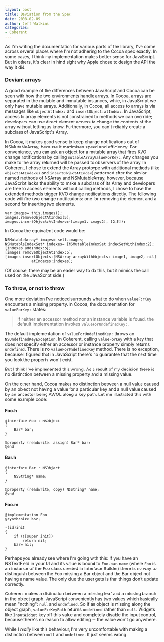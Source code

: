 ```yaml
---
layout: post
title: Deviation from the Spec
date: 2008-02-09
author: Jeff Watkins
categories:
- Coherent
---
```


As I'm writing the documentation for various parts of the library, I've come across several places where I'm not adhering to the Cocoa spec exactly. In some cases, I think my implementation makes better sense for JavaScript. But in others, it's clear in hind sight why Apple chose to design the API the way it did.
<!--more-->

### Deviant arrays ###

A good example of the differences between JavaScript and Cocoa can be seen with how the two environments handle arrays. In Cocoa, arrays are separated in the mutable and immutable instances, while, in JavaScript we only have mutable arrays. Additionally, in Cocoa, all access to arrays is via messages like `objectAtIndex:` and `insertObject:atIndex:`. In JavaScript, access to array elements is not constrained to methods we can override; developers can use direct element access to change the contents of the array without letting us know. Furthermore, you can't reliably create a subclass of JavaScript's Array.

In Cocoa, it makes good sense to keep change notifications out of NSMutableArray, because it maximises speed and efficiency. For convenience, you can ask an object for a mutable array that fires KVO change notifications by calling `mutableArrayValueForKey:`. Any changes you make to the array returned will be passed to observers of the array. In Coherent, I chose to extend the Array protoype with additional methods (like `objectsAtIndexes` and `insertObjectAtIndex`) patterned after the similar named methods of NSArray and NSMutableArray, however, because JavaScript lacks the ability to make a subclass of its Array and developers are free to access elements without calling methods, I chose to have the extended methods trigger KVO change notifications directly. The following code will fire two change notifications: one for removing the element and a second for inserting two elements.

	var images= this.images();
	images.removeObjectAtIndex(5);
	images.insertObjectsAtIndexes([image1, image2], [2,5]);

In Cocoa the equivalent code would be:

    NSMutableArray* images= self.images;
    NSMutableIndexSet* indexes= [NSMutableIndexSet indexSetWithIndex:2];
    [indexes addIndex:5];
    [images removeObjectAtIndex:5];
    [images insertObjects:[NSArray arrayWithObjects: image1, image2, nil]
                atIndexes:indexes];

(Of course, there may be an easier way to do this, but it mimics the call used on the JavaScript side.)

### To throw, or not to throw ###

One more deviation I've noticed surrounds what to do when `valueForKey` encounters a missing property. In Cocoa, the documentation for `valueForKey:` states:

> If neither an accessor method nor an instance variable is found, the default implementation invokes `valueForUndefinedKey:`.

The default implementation of `valueForUndefinedKey:` throws an `NSUndefinedKeyException`. In Coherent, calling `valueForKey` with a key that does not specify either an accessor or instance property simply returns `undefined`. There is no `valueForUndefinedKey` method. There is no exception, because I figured that in JavaScript there's no guarantee that the next time you look the property won't exist.

But I think I've implemented this wrong. As a result of my decision there is no distinction between a missing property and a missing value.

On the other hand, Cocoa makes no distinction between a null value caused by an object not having a value for a particular key and a null value caused by an ancestor being AWOL along a key path. Let me illustrated this with some example code:

#### Foo.h ####

	@interface Foo : NSObject
	{
		Bar* bar;
	}

	@property (readwrite, assign) Bar* bar;
	@end

#### Bar.h ####

	@interface Bar : NSObject
	{
		NSString* name;
	}

	@property (readwrite, copy) NSString* name;
	@end

#### Foo.m ####

	@implementation Foo
	@synthesize bar;

	-(id)init
	{
		if (![super init])
			return nil;
		bar= nil;
	}

Perhaps you already see where I'm going with this: if you have an NSTextField in your UI and its value is bound to `Foo.bar.name` (where `Foo` is an instance of the Foo class created in Interface Builder) there is no way to distinguish between the Foo missing a Bar object and the Bar object not having a name value. The only clue the user gets is that things don't update correctly.

Coherent makes a distinction between a missing leaf and a missing branch in the object graph. JavaScript conveniently has two values which basically mean "nothing": `null` and `undefined`. So if an object is missing along the object graph, `valueForKeyPath` returns `undefined` rather than `null`. Widgets like `InputWidget` key off this value and completely disable the input control, because there's no reason to allow editing -- the value won't go anywhere.

While I _really_ like this behaviour, I'm very uncomfortable with making a distinction between `null` and `undefined`. It just seems wrong.